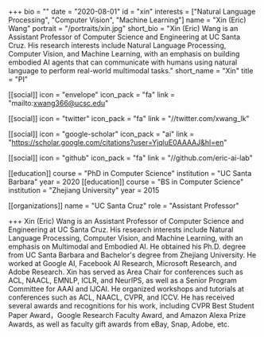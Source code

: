 +++
bio = ""
date = "2020-08-01"
id = "xin"
interests = ["Natural Language Processing", "Computer Vision", "Machine Learning"]
name = "Xin (Eric) Wang"
portrait = "/portraits/xin.jpg"
short_bio = "Xin (Eric) Wang is an Assistant Professor of Computer Science and Engineering at UC Santa Cruz. His research interests include Natural Language Processing, Computer Vision, and Machine Learning, with an emphasis on building embodied AI agents that can communicate with humans using natural language to perform real-world multimodal tasks."
short_name = "Xin"
title = "PI"

[[social]]
    icon = "envelope"
    icon_pack = "fa"
    link = "mailto:xwang366@ucsc.edu"

[[social]]
    icon = "twitter"
    icon_pack = "fa"
    link = "//twitter.com/xwang_lk"

[[social]]
    icon = "google-scholar"
    icon_pack = "ai"
    link = "https://scholar.google.com/citations?user=YjqluE0AAAAJ&hl=en"

[[social]]
    icon = "github"
    icon_pack = "fa"
    link = "//github.com/eric-ai-lab"
    

[[education]]
    course = "PhD in Computer Science"
    institution = "UC Santa Barbara"
    year = 2020
[[education]]
    course = "BS in Computer Science"
    institution = "Zhejiang University"
    year = 2015
    
[[organizations]]
    name = "UC Santa Cruz"
    role = "Assistant Professor"

+++
Xin (Eric) Wang is an Assistant Professor of Computer Science and Engineering at UC Santa Cruz. His research interests include Natural Language Processing, Computer Vision, and Machine Learning, with an emphasis on Multimodal and Embodied AI. He obtained his Ph.D. degree from UC Santa Barbara and Bachelor's degree from Zhejiang University. He worked at Google AI, Facebook AI Research, Microsoft Research, and Adobe Research.
Xin has served as Area Chair for conferences such as ACL, NAACL, EMNLP, ICLR, and NeurIPS, as well as a Senior Program Committee for AAAI and IJCAI. He organized workshops and tutorials at conferences such as ACL, NAACL, CVPR, and ICCV. He has received several awards and recognitions for his work, including CVPR Best Student Paper Award，Google Research Faculty Award, and Amazon Alexa Prize Awards, as well as faculty gift awards from eBay, Snap, Adobe, etc.

